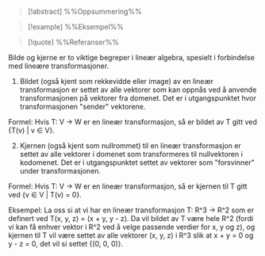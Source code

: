 
> [!abstract] %%Oppsummering%%
> 

> [!example] %%Eksempel%%
> 

> [!quote] %%Referanser%%
>


Bilde og kjerne er to viktige begreper i lineær algebra, spesielt i forbindelse med lineære transformasjoner.

1. Bildet (også kjent som rekkevidde eller image) av en lineær transformasjon er settet av alle vektorer som kan oppnås ved å anvende transformasjonen på vektorer fra domenet. Det er i utgangspunktet hvor transformasjonen "sender" vektorene.

Formel: Hvis T: V → W er en lineær transformasjon, så er bildet av T gitt ved {T(v) | v ∈ V}.

2. Kjernen (også kjent som nullrommet) til en lineær transformasjon er settet av alle vektorer i domenet som transformeres til nullvektoren i kodomenet. Det er i utgangspunktet settet av vektorer som "forsvinner" under transformasjonen.

Formel: Hvis T: V → W er en lineær transformasjon, så er kjernen til T gitt ved {v ∈ V | T(v) = 0}.

Eksempel: La oss si at vi har en lineær transformasjon T: R^3 → R^2 som er definert ved T(x, y, z) = (x + y, y - z). Da vil bildet av T være hele R^2 (fordi vi kan få enhver vektor i R^2 ved å velge passende verdier for x, y og z), og kjernen til T vil være settet av alle vektorer (x, y, z) i R^3 slik at x + y = 0 og y - z = 0, det vil si settet {(0, 0, 0)}.